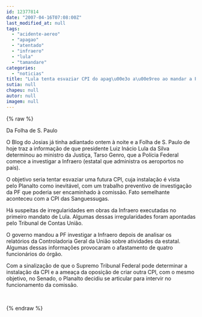 ```yaml
---
id: 12377814
date: "2007-04-16T07:08:00Z"
last_modified_at: null
tags:
  - "acidente-aereo"
  - "apagao"
  - "atentado"
  - "infraero"
  - "lula"
  - "tamandare"
categories:
  - "noticias"
title: "Lula tenta esvaziar CPI do apag\u00e3o a\u00e9reo ao mandar a PF investigar a Infraero"
sutia: null
chapeu: null
autor: null
imagem: null
---
```

{% raw %}
<p><P>Da Folha de S. Paulo</P></p>
<p><P>O Blog do Josias já tinha adiantado ontem à noite e a Folha de S. Paulo de hoje traz a informação de que&nbsp;presidente Luiz Inácio Lula da Silva determinou ao ministro da Justiça, Tarso Genro, que a Polícia Federal comece a investigar a&nbsp;Infraero (estatal que administra os aeroportos no país).</P></p>
<p><P>O objetivo seria&nbsp;tentar esvaziar uma futura CPI, cuja instalação é vista pelo&nbsp;Planalto como inevitável, com um trabalho preventivo de investigação da PF que poderia ser encaminhado à comissão. Fato semelhante aconteceu com a&nbsp;CPI das Sanguessugas.</P></p>
<p><P>Há suspeitas de irregularidades em obras da Infraero executadas no primeiro mandato de Lula. Algumas dessas irregularidades foram apontadas pelo&nbsp;Tribunal de Contas União.</P></p>
<p><P>O governo mandou a&nbsp;PF investigar a Infraero depois de analisar os relatórios da Controladoria Geral da União sobre atividades da estatal. Algumas dessas informações&nbsp;provocaram o afastamento&nbsp;de quatro funcionários do órgão.</P></p>
<p><P>Com a sinalização de que o&nbsp;Supremo Tribunal Federal pode determinar a instalação da CPI&nbsp;e a ameaça da oposição de criar outra CPI, com o mesmo objetivo, no Senado, o Planalto decidiu se articular para intervir no funcionamento da comissão.</P></p>
<p><P>&nbsp;</P> </p>
{% endraw %}